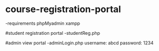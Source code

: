 # course-registration-portal
-requirements
phpMyadmin
xampp

#student registration portal
-studentReg.php

#admin view portal
-adminLogin.php 
username: abcd
password: 1234

